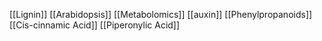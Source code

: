 [[Lignin]]
[[Arabidopsis]]
[[Metabolomics]]
[[auxin]]
[[Phenylpropanoids]]
[[Cis-cinnamic Acid]]
[[Piperonylic Acid]]
